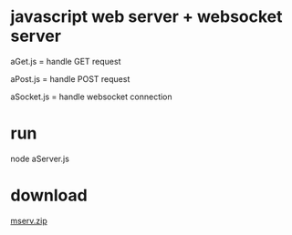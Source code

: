 # javascript web server + websocket server

aGet.js = handle GET request

aPost.js = handle POST request

aSocket.js = handle websocket connection


# run

node aServer.js

# download
[mserv.zip](https://github.com/miftahul001/portfolio/blob/main/serverjs/mserv.zip)
